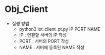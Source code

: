 # Obj_Client
- 실행 방법
  - python3 iot_client_pt.py IP PORT NAME
  - IP : 연결할 서버의 IP 작성
  - PORT : 서버의 PORT 작성
  - NAME : 서버에 등록된 NAME 작성
